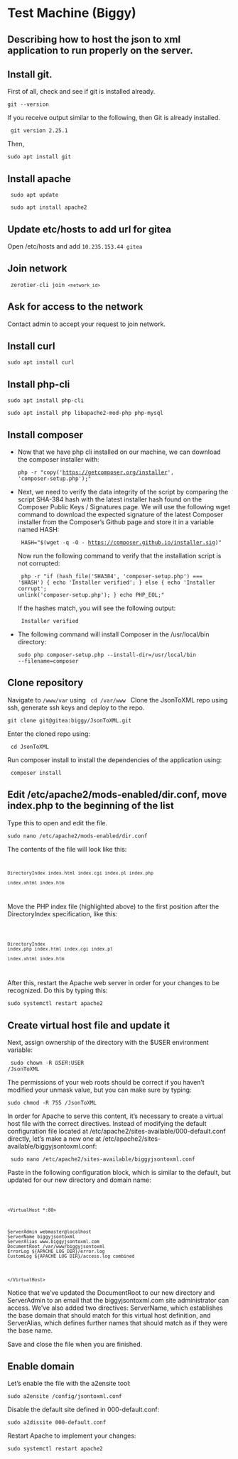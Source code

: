 # Test Machine (Biggy)
Describing how to host the json to xml application to run properly on the server.
---

## Install git.
First of all, check and see if git is installed already.

<code>git --version</code>

If you receive output similar to the following, then Git is already installed. 

<code> git version 2.25.1 </code>

Then,

<code>sudo apt install git</code>


## Install apache

<code> sudo apt update </code>

<code> sudo apt install apache2</code>

## Update etc/hosts to add url for gitea
Open /etc/hosts and 
add <code>10.235.153.44  gitea</code>

## Join network
<code> zerotier-cli join `<network_id>` </code>
## Ask for access to the network

Contact admin to accept your request to join network.



## Install curl
<code>sudo apt install curl</code>

## Install php-cli

<code>sudo apt install php-cli</code>

<code>sudo apt install php libapache2-mod-php php-mysql</code>

## Install composer

* Now that we have php cli installed on our machine, we can download the composer installer with:

    <code>php -r "copy('https://getcomposer.org/installer', 'composer-setup.php');" </code>

* Next, we need to verify the data integrity of the script by comparing the script SHA-384 hash with the latest installer hash found on the Composer Public Keys / Signatures page.
We will use the following wget command to download the expected signature of the latest Composer installer from the Composer’s Github page and store it in a variable named HASH:

    <code> HASH="$(wget -q -O - https://composer.github.io/installer.sig)" </code>

    Now run the following command to verify that the installation script is not corrupted:

    <code> php -r "if (hash_file('SHA384', 'composer-setup.php') === '$HASH') { echo 'Installer verified'; } else { echo 'Installer corrupt'; unlink('composer-setup.php'); } echo PHP_EOL;" </code>

    If the hashes match, you will see the following output:

    <code> Installer verified </code>

* The following command will install Composer in the /usr/local/bin directory:

    <code>sudo php composer-setup.php --install-dir=/usr/local/bin --filename=composer</code>
## Clone repository
Navigate to <code>/www/var</code> using <code> cd /var/www </code>
Clone the JsonToXML repo using ssh, generate ssh keys and deploy to the repo.

<code>git clone git@gitea:biggy/JsonToXML.git </code>

Enter the cloned repo using:

<code> cd JsonToXML </code>

Run composer install to install the dependencies of the application using:

<code> composer install </code>

## Edit /etc/apache2/mods-enabled/dir.conf, move index.php to the beginning of the list
Type this to open and edit the file.

<code>sudo nano /etc/apache2/mods-enabled/dir.conf</code>

The contents of the file will look like this: 
<code>

    DirectoryIndex index.html index.cgi index.pl index.php 

    index.xhtml index.htm

</code>

Move the PHP index file (highlighted above) to the first position after the DirectoryIndex specification, like this:

<code>


    DirectoryIndex 
    index.php index.html index.cgi index.pl 
    
    index.xhtml index.htm


</code>

After this, restart the Apache web server in order for your changes to be recognized. Do this by typing this:

<code>sudo systemctl restart apache2</code>


## Create virtual host file and update it

Next, assign ownership of the directory with the $USER environment variable:

<code> sudo chown -R $USER:$USER /JsonToXML </code>

The permissions of your web roots should be correct if you haven’t modified your unmask value, but you can make sure by typing:

<code>sudo chmod -R 755 /JsonToXML
</code>


In order for Apache to serve this content, it’s necessary to create a virtual host file with the correct directives. Instead of modifying the default configuration file located at /etc/apache2/sites-available/000-default.conf directly, let’s make a new one at /etc/apache2/sites-available/biggyjsontoxml.conf:

<code> sudo nano /etc/apache2/sites-available/biggyjsontoxml.conf </code>

Paste in the following configuration block, which is similar to the default, but updated for our new directory and domain name:

<code>

`<VirtualHost *:80>`

    ServerAdmin webmaster@localhost
    ServerName biggyjsontoxml
    ServerAlias www.biggyjsontoxml.com
    DocumentRoot /var/www/biggyjsontoxml
    ErrorLog ${APACHE_LOG_DIR}/error.log
    CustomLog ${APACHE_LOG_DIR}/access.log combined

`</VirtualHost>`
</code>

Notice that we’ve updated the DocumentRoot to our new directory and ServerAdmin to an email that the biggyjsontoxml.com site administrator can access. We’ve also added two directives: ServerName, which establishes the base domain that should match for this virtual host definition, and ServerAlias, which defines further names that should match as if they were the base name.

Save and close the file when you are finished.

## Enable domain

Let’s enable the file with the a2ensite tool:

<code>sudo a2ensite /config/jsontoxml.conf </code>

Disable the default site defined in 000-default.conf:


<code>sudo a2dissite 000-default.conf</code>

Restart Apache to implement your changes:

<code>sudo systemctl restart apache2
</code>

